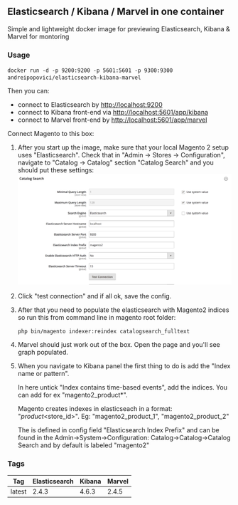 ## Elasticsearch / Kibana / Marvel in one container

Simple and lightweight docker image for previewing Elasticsearch, Kibana & Marvel for montoring

### Usage

    docker run -d -p 9200:9200 -p 5601:5601 -p 9300:9300 andreipopovici/elasticsearch-kibana-marvel

Then you can:
 * connect to Elasticsearch by [http://localhost:9200](http://localhost:9200)
 * connect to Kibana front-end via  [http://localhost:5601/app/kibana](http://localhost:5601/app/kibana)
 * connect to Marvel front-end by [http://localhost:5601/app/marvel](http://localhost:5601/app/marvel)

Connect Magento to this box:
1. After you start up the image, make sure that your local Magento 2 setup uses "Elasticsearch". Check that in "Admin -> Stores -> Configuration", navigate to "Catalog -> Catalog" section "Catalog Search" and you should put these settings:
![Magento 2: Elasticsearch config](README-image1-magento-config.png)

2. Click "test connection" and if all ok, save the config.
3. After that you need to populate the elasticsearch with Magento2 indices so run this 
from command line in magento root folder:
    ```cli
    php bin/magento indexer:reindex catalogsearch_fulltext
    ```
4. Marvel should just work out of the box. Open the page and you'll see graph populated.
    
5. When you navigate to Kibana panel the first thing to do is add the "Index name or pattern".

    In here untick "Index contains time-based events", add the indices. You can add for ex "magento2_product*".

    Magento creates indexes in elasticseach in a format: "<indexprefix>_product_<store_id>". Eg: "magento2_product_1", "magento2_product_2"

    The <indexprefix> is defined in config field "Elasticsearch Index Prefix"  and can be found in the Admin->System->Configuration: Catalog->Catalog->Catalog Search and by default is labeled "magento2"


### Tags

Tag     | Elasticsearch | Kibana | Marvel
------- | ------------- | ------ | ------
latest  | 2.4.3         | 4.6.3  | 2.4.5
